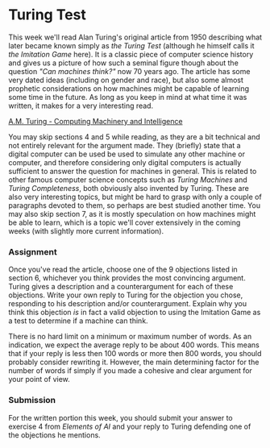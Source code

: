 
# Turing Test

This week we'll read Alan Turing's original article from 1950 describing what
later became known simply as *the Turing Test* (although he himself calls it
*the Imitation Game* here). It is a classic piece of computer science history
and gives us a picture of how such a seminal figure though about the question
*"Can machines think?"* now 70 years ago. The article has some very dated ideas
(including on gender and race), but also some almost prophetic considerations
on how machines might be capable of learning some time in the future. As long
as you keep in mind at what time it was written, it makes for a very
interesting read.

[A.M. Turing - Computing Machinery and Intelligence](turing_test.pdf)

You may skip sections 4 and 5 while reading, as they are a bit technical and
not entirely relevant for the argument made. They (briefly) state that a
digital computer can be used be used to simulate any other machine or computer,
and therefore considering only digital computers is actually sufficient to
answer the question for machines in general. This is related to other famous
computer science concepts such as *Turing Machines* and *Turing
Completeness*, both obviously also invented by Turing. These are also very
interesting topics, but might be hard to grasp with only a couple of paragraphs
devoted to them, so perhaps are best studied another time. You may also skip
section 7, as it is mostly speculation on how machines might be able to learn,
which is a topic we'll cover extensively in the coming weeks (with slightly
more current information).

### Assignment

Once you've read the article, choose one of the 9 objections listed in section
6, whichever you think provides the most convincing argument. Turing gives a
description and a counterargument for each of these objections. Write your own
reply to Turing for the objection you chose, responding to his description
and/or counterargument. Explain why you think this objection *is* in fact a
valid objection to using the Imitation Game as a test to determine if a machine
can think.

There is no hard limit on a minimum or maximum number of words. As an
indication, we expect the average reply to be about 400 words. This means that
if your reply is less then 100 words or more then 800 words, you should
probably consider rewriting it. However, the main determining factor for the
number of words if simply if you made a cohesive and clear argument for your
point of view.

### Submission

For the written portion this week, you should submit your answer to exercise 4
from *Elements of AI* and your reply to Turing defending one of the objections
he mentions.

